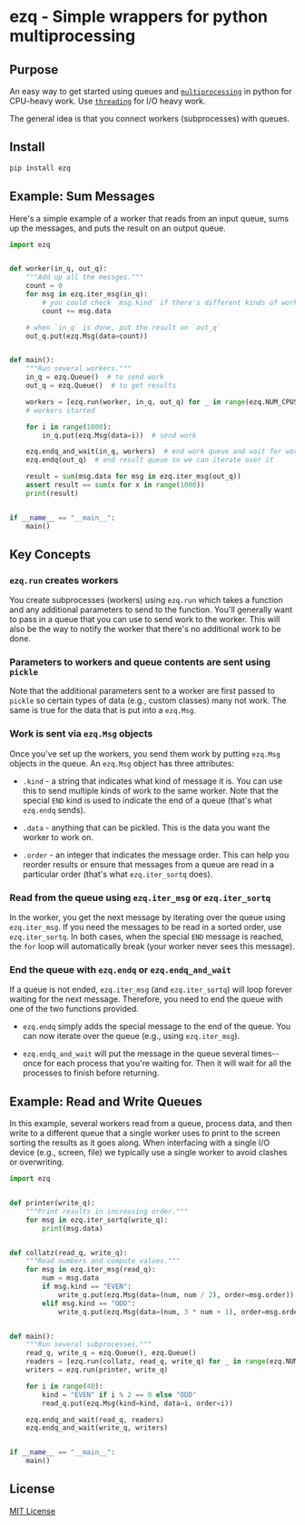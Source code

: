 # ezq - Simple wrappers for python multiprocessing

## Purpose

An easy way to get started using queues and [`multiprocessing`] in python for CPU-heavy
work. Use [`threading`] for I/O heavy work.

The general idea is that you connect workers (subprocesses) with queues.

[`multiprocessing`]: https://docs.python.org/3/library/multiprocessing.html
[`threading`]: https://docs.python.org/3/library/threading.html

## Install

```bash
pip install ezq
```

## Example: Sum Messages

Here's a simple example of a worker that reads from an input queue, sums up the
messages, and puts the result on an output queue.

```python
import ezq


def worker(in_q, out_q):
    """Add up all the messges."""
    count = 0
    for msg in ezq.iter_msg(in_q):
        # you could check `msg.kind` if there's different kinds of work
        count += msg.data

    # when `in_q` is done, put the result on `out_q`
    out_q.put(ezq.Msg(data=count))


def main():
    """Run several workers."""
    in_q = ezq.Queue()  # to send work
    out_q = ezq.Queue()  # to get results

    workers = [ezq.run(worker, in_q, out_q) for _ in range(ezq.NUM_CPUS)]
    # workers started

    for i in range(1000):
        in_q.put(ezq.Msg(data=i))  # send work

    ezq.endq_and_wait(in_q, workers)  # end work queue and wait for workers to finish
    ezq.endq(out_q)  # end result queue so we can iterate over it

    result = sum(msg.data for msg in ezq.iter_msg(out_q))
    assert result == sum(x for x in range(1000))
    print(result)


if __name__ == "__main__":
    main()
```

## Key Concepts

### `ezq.run` creates workers

You create subprocesses (workers) using `ezq.run` which takes a function and any
additional parameters to send to the function. You'll generally want to pass in a queue
that you can use to send work to the worker. This will also be the way to notify the
worker that there's no additional work to be done.

### Parameters to workers and queue contents are sent using `pickle`

Note that the additional parameters sent to a worker are first passed to `pickle` so
certain types of data (e.g., custom classes) many not work. The same is true for the data
that is put into a `ezq.Msg`.

### Work is sent via `ezq.Msg` objects

Once you've set up the workers, you send them work by putting `ezq.Msg` objects in the
queue. An `ezq.Msg` object has three attributes:

- `.kind` - a string that indicates what kind of message it is. You can use this to send
  multiple kinds of work to the same worker. Note that the special `END` kind is used to
  indicate the end of a queue (that's what `ezq.endq` sends).

- `.data` - anything that can be pickled. This is the data you want the worker to work on.

- `.order` - an integer that indicates the message order. This can help you reorder results
  or ensure that messages from a queue are read in a particular order
  (that's what `ezq.iter_sortq` does).

### Read from the queue using `ezq.iter_msg` or `ezq.iter_sortq`

In the worker, you get the next message by iterating over the queue using
`ezq.iter_msg`. If you need the messages to be read in a sorted order, use `ezq.iter_sortq`.
In both cases, when the special `END` message is reached, the `for` loop will automatically
break (your worker never sees this message).

### End the queue with `ezq.endq` or `ezq.endq_and_wait`

If a queue is not ended, `ezq.iter_msg` (and `ezq.iter_sortq`) will loop forever waiting
for the next message. Therefore, you need to end the queue with one of the two functions
provided.

- `ezq.endq` simply adds the special message to the end of the queue. You can now iterate
  over the queue (e.g., using `ezq.iter_msg`).

- `ezq.endq_and_wait` will put the message in the queue several times-- once for each
  process that you're waiting for. Then it will wait for all the processes to finish before
  returning.

## Example: Read and Write Queues

In this example, several workers read from a queue, process data, and then write to a
different queue that a single worker uses to print to the screen sorting the results as
it goes along. When interfacing with a single I/O device (e.g., screen, file) we typically use a single worker to avoid clashes or overwriting.

```python
import ezq


def printer(write_q):
    """Print results in increasing order."""
    for msg in ezq.iter_sortq(write_q):
        print(msg.data)


def collatz(read_q, write_q):
    """Read numbers and compute values."""
    for msg in ezq.iter_msg(read_q):
        num = msg.data
        if msg.kind == "EVEN":
            write_q.put(ezq.Msg(data=(num, num / 2), order=msg.order))
        elif msg.kind == "ODD":
            write_q.put(ezq.Msg(data=(num, 3 * num + 1), order=msg.order))


def main():
    """Run several subprocesses."""
    read_q, write_q = ezq.Queue(), ezq.Queue()
    readers = [ezq.run(collatz, read_q, write_q) for _ in range(ezq.NUM_CPUS - 1)]
    writers = ezq.run(printer, write_q)

    for i in range(40):
        kind = "EVEN" if i % 2 == 0 else "ODD"
        read_q.put(ezq.Msg(kind=kind, data=i, order=i))

    ezq.endq_and_wait(read_q, readers)
    ezq.endq_and_wait(write_q, writers)


if __name__ == "__main__":
    main()
```

## License

[MIT License](https://github.com/metaist/ezq/blob/main/LICENSE.md)
